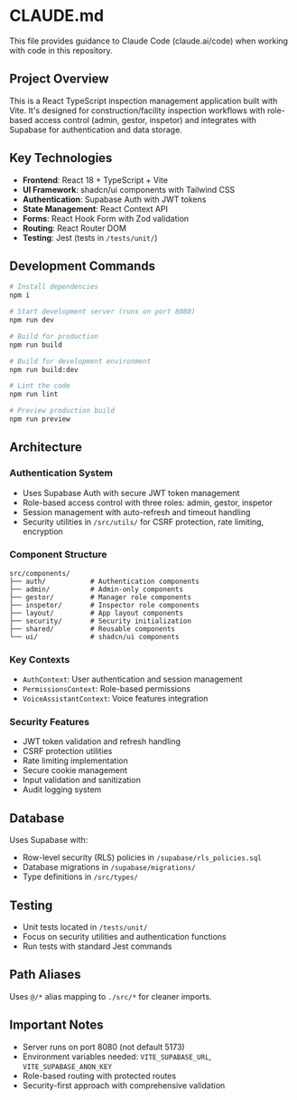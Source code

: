 # CLAUDE.md

This file provides guidance to Claude Code (claude.ai/code) when working with code in this repository.

## Project Overview

This is a React TypeScript inspection management application built with Vite. It's designed for construction/facility inspection workflows with role-based access control (admin, gestor, inspetor) and integrates with Supabase for authentication and data storage.

## Key Technologies

- **Frontend**: React 18 + TypeScript + Vite
- **UI Framework**: shadcn/ui components with Tailwind CSS
- **Authentication**: Supabase Auth with JWT tokens
- **State Management**: React Context API
- **Forms**: React Hook Form with Zod validation
- **Routing**: React Router DOM
- **Testing**: Jest (tests in `/tests/unit/`)

## Development Commands

```bash
# Install dependencies
npm i

# Start development server (runs on port 8080)
npm run dev

# Build for production
npm run build

# Build for development environment
npm run build:dev

# Lint the code
npm run lint

# Preview production build
npm run preview
```

## Architecture

### Authentication System
- Uses Supabase Auth with secure JWT token management
- Role-based access control with three roles: admin, gestor, inspetor
- Session management with auto-refresh and timeout handling
- Security utilities in `/src/utils/` for CSRF protection, rate limiting, encryption

### Component Structure
```
src/components/
├── auth/           # Authentication components
├── admin/          # Admin-only components
├── gestor/         # Manager role components  
├── inspetor/       # Inspector role components
├── layout/         # App layout components
├── security/       # Security initialization
├── shared/         # Reusable components
└── ui/             # shadcn/ui components
```

### Key Contexts
- `AuthContext`: User authentication and session management
- `PermissionsContext`: Role-based permissions
- `VoiceAssistantContext`: Voice features integration

### Security Features
- JWT token validation and refresh handling
- CSRF protection utilities
- Rate limiting implementation
- Secure cookie management
- Input validation and sanitization
- Audit logging system

## Database

Uses Supabase with:
- Row-level security (RLS) policies in `/supabase/rls_policies.sql`
- Database migrations in `/supabase/migrations/`
- Type definitions in `/src/types/`

## Testing

- Unit tests located in `/tests/unit/`
- Focus on security utilities and authentication functions
- Run tests with standard Jest commands

## Path Aliases

Uses `@/*` alias mapping to `./src/*` for cleaner imports.

## Important Notes

- Server runs on port 8080 (not default 5173)
- Environment variables needed: `VITE_SUPABASE_URL`, `VITE_SUPABASE_ANON_KEY`
- Role-based routing with protected routes
- Security-first approach with comprehensive validation